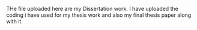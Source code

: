 THe file uploaded here are my Dissertation work. I have uploaded the coding i have used for my thesis work and also my final thesis paper along with it. 
